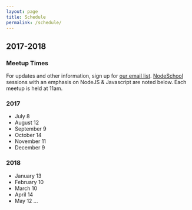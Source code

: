 ```yaml
---
layout: page
title: Schedule
permalink: /schedule/
---
```


## 2017-2018

### Meetup Times
For updates and other information, sign up for [our email list](http://paircolumbus.org/). [NodeSchool](http://nodeschool.io) sessions with an emphasis on NodeJS & Javascript are noted below. Each meetup is held at 11am.

### 2017
- July 8
- August 12
- September 9
- October 14
- November 11
- December 9

### 2018
- January 13
- February 10
- March 10
- April 14
- May 12
...
